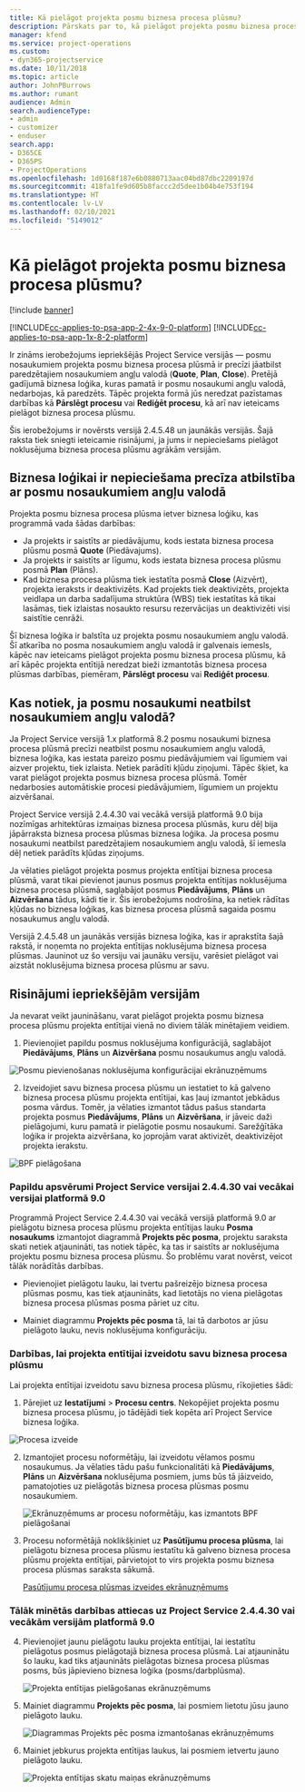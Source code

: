 ```yaml
---
title: Kā pielāgot projekta posmu biznesa procesa plūsmu?
description: Pārskats par to, kā pielāgot projekta posmu biznesa procesa plūsmu.
manager: kfend
ms.service: project-operations
ms.custom:
- dyn365-projectservice
ms.date: 10/11/2018
ms.topic: article
author: JohnPBurrows
ms.author: rumant
audience: Admin
search.audienceType:
- admin
- customizer
- enduser
search.app:
- D365CE
- D365PS
- ProjectOperations
ms.openlocfilehash: 1d0168f187e6b0880713aac04bd87dbc2209197d
ms.sourcegitcommit: 418fa1fe9d605b8faccc2d5dee1b04b4e753f194
ms.translationtype: HT
ms.contentlocale: lv-LV
ms.lasthandoff: 02/10/2021
ms.locfileid: "5149012"
---
```

# <a name="how-do-i-customize-the-project-stages-business-process-flow"></a>Kā pielāgot projekta posmu biznesa procesa plūsmu?

[!include [banner](../includes/psa-now-project-operations.md)]

[!INCLUDE[cc-applies-to-psa-app-2-4x-9-0-platform](../includes/cc-applies-to-psa-app-2-4x-9-0-platform.md)]
[!INCLUDE[cc-applies-to-psa-app-1x-8-2-platform](../includes/cc-applies-to-psa-app-1x-8-2-platform.md)]

Ir zināms ierobežojums iepriekšējās Project Service versijās — posmu nosaukumiem projekta posmu biznesa procesa plūsmā ir precīzi jāatbilst paredzētajiem nosaukumiem angļu valodā (**Quote**, **Plan**, **Close**). Pretējā gadījumā biznesa loģika, kuras pamatā ir posmu nosaukumi angļu valodā, nedarbojas, kā paredzēts. Tāpēc projekta formā jūs neredzat pazīstamas darbības kā **Pārslēgt procesu** vai **Rediģēt procesu**, kā arī nav ieteicams pielāgot biznesa procesa plūsmu. 

Šis ierobežojums ir novērsts versijā 2.4.5.48 un jaunākās versijās. Šajā raksta tiek sniegti ieteicamie risinājumi, ja jums ir nepieciešams pielāgot noklusējuma biznesa procesa plūsmu agrākām versijām.  

## <a name="business-logic-requires-an-exact-match-with-english-stage-names"></a>Biznesa loģikai ir nepieciešama precīza atbilstība ar posmu nosaukumiem angļu valodā

Projekta posmu biznesa procesa plūsma ietver biznesa loģiku, kas programmā vada šādas darbības:
- Ja projekts ir saistīts ar piedāvājumu, kods iestata biznesa procesa plūsmu posmā **Quote** (Piedāvajums).
- Ja projekts ir saistīts ar līgumu, kods iestata biznesa procesa plūsmu posmā **Plan** (Plāns).
- Kad biznesa procesa plūsma tiek iestatīta posmā **Close** (Aizvērt), projekta ieraksts ir deaktivizēts. Kad projekts tiek deaktivizēts, projekta veidlapa un darba sadalījuma struktūra (WBS) tiek iestatītas kā tikai lasāmas, tiek izlaistas nosaukto resursu rezervācijas un deaktivizēti visi saistītie cenrāži.

Šī biznesa loģika ir balstīta uz projekta posmu nosaukumiem angļu valodā. Šī atkarība no posma nosaukumiem angļu valodā ir galvenais iemesls, kāpēc nav ieteicams pielāgot projekta posmu biznesa procesa plūsmu, kā arī kāpēc projekta entītijā neredzat bieži izmantotās biznesa procesa plūsmas darbības, piemēram, **Pārslēgt procesu** vai **Rediģēt procesu**.

## <a name="what-happens-if-the-stage-names-dont-match-the-english-names"></a>Kas notiek, ja posmu nosaukumi neatbilst nosaukumiem angļu valodā?

Ja Project Service versijā 1.x platformā 8.2 posmu nosaukumi biznesa procesa plūsmā precīzi neatbilst posmu nosaukumiem angļu valodā, biznesa loģika, kas iestata pareizo posmu piedāvājumiem vai līgumiem vai aizver projektu, tiek izlaista. Netiek parādīti kļūdu ziņojumi. Tāpēc šķiet, ka varat pielāgot projekta posmus biznesa procesa plūsmā. Tomēr nedarbosies automātiskie procesi piedāvājumiem, līgumiem un projektu aizvēršanai.

Project Service versijā 2.4.4.30 vai vecākā versijā platformā 9.0 bija nozīmīgas arhitektūras izmaiņas biznesa procesa plūsmās, kuru dēļ bija jāpārraksta biznesa procesa plūsmas biznesa loģika. Ja procesa posmu nosaukumi neatbilst paredzētajiem nosaukumiem angļu valodā, šī iemesla dēļ netiek parādīts kļūdas ziņojums. 

Ja vēlaties pielāgot projekta posmus projekta entītijai biznesa procesa plūsmā, varat tikai pievienot jaunus posmus projekta entītijas noklusējuma biznesa procesa plūsmā, saglabājot posmus **Piedāvājums**, **Plāns** un **Aizvēršana** tādus, kādi tie ir. Šis ierobežojums nodrošina, ka netiek rādītas kļūdas no biznesa loģikas, kas biznesa procesa plūsmā sagaida posmu nosaukumus angļu valodā.

Versijā 2.4.5.48 un jaunākās versijās biznesa loģika, kas ir aprakstīta šajā rakstā, ir noņemta no projekta entītijas noklusējuma biznesa procesa plūsmas. Jauninot uz šo versiju vai jaunāku versiju, varēsiet pielāgot vai aizstāt noklusējuma biznesa procesa plūsmu ar savu. 

## <a name="workarounds-for-earlier-versions"></a>Risinājumi iepriekšējām versijām

Ja nevarat veikt jaunināšanu, varat pielāgot projekta posmu biznesa procesa plūsmu projekta entītijai vienā no diviem tālāk minētajiem veidiem.

1. Pievienojiet papildu posmus noklusējuma konfigurācijā, saglabājot **Piedāvājums**, **Plāns** un **Aizvēršana** posmu nosaukumus angļu valodā.


![Posmu pievienošanas noklusējuma konfigurācijai ekrānuzņēmums](media/FAQ-Customize-BPF-1.png)
 
2. Izveidojiet savu biznesa procesa plūsmu un iestatiet to kā galveno biznesa procesa plūsmu projekta entītijai, kas ļauj izmantot jebkādus posma vārdus. Tomēr, ja vēlaties izmantot tādus pašus standarta projekta posmus **Piedāvājums**, **Plāns** un **Aizvēršana**, ir jāveic daži pielāgojumi, kuru pamatā ir pielāgotie posmu nosaukumi. Sarežģītāka loģika ir projekta aizvēršana, ko joprojām varat aktivizēt, deaktivizējot projekta ierakstu.

![BPF pielāgošana](media/FAQ-Customize-BPF-2.png)

### <a name="additional-considerations-for-project-service-app-version-24430-or-earlier-on-platform-90"></a>Papildu apsvērumi Project Service versijai 2.4.4.30 vai vecākai versijai platformā 9.0

Programmā Project Service 2.4.4.30 vai vecākā versijā platformā 9.0 ar pielāgotu biznesa procesa plūsmu projekta entītijas lauku **Posma nosaukums** izmantojot diagrammā **Projekts pēc posma**, projektu saraksta skati netiek atjaunināti, tas notiek tāpēc, ka tas ir saistīts ar noklusējuma projektu posmu biznesa procesa plūsmu. Šo problēmu varat novērst, veicot tālāk norādītās darbības.

- Pievienojiet pielāgotu lauku, lai tvertu pašreizējo biznesa procesa plūsmas posmu, kas tiek atjaunināts, kad lietotājs no viena pielāgotas biznesa procesa plūsmas posma pāriet uz citu.

- Mainiet diagrammu **Projekts pēc posma** tā, lai tā darbotos ar jūsu pielāgoto lauku, nevis noklusējuma konfigurāciju.

### <a name="steps-to-create-your-own-business-process-flow-for-the-project-entity"></a>Darbības, lai projekta entītijai izveidotu savu biznesa procesa plūsmu

Lai projekta entītijai izveidotu savu biznesa procesa plūsmu, rīkojieties šādi:

1. Pārejiet uz **Iestatījumi** > **Procesu centrs**. Nekopējiet projekta posmu biznesa procesa plūsmu, jo tādējādi tiek kopēta arī Project Service biznesa loģika.

  ![Procesa izveide](media/FAQ-Customize-BPF-3.png)

2. Izmantojiet procesu noformētāju, lai izveidotu vēlamos posmu nosaukumus. Ja vēlaties tādu pašu funkcionalitāti kā **Piedāvājums**, **Plāns** un **Aizvēršana** noklusējuma posmiem, jums būs tā jāizveido, pamatojoties uz pielāgotās biznesa procesa plūsmas posmu nosaukumiem.

   ![Ekrānuzņēmums ar procesu noformētāju, kas izmantots BPF pielāgošanai](media/FAQ-Customize-BPF-4.png) 

3. Procesu noformētājā noklikšķiniet uz **Pasūtījumu procesa plūsma**, lai pielāgotu biznesa procesa plūsmu iestatītu kā galveno biznesa procesa plūsmu projekta entītijai, pārvietojot to virs projekta posmu biznesa procesa plūsmas saraksta sākumā.


   [Pasūtījumu procesa plūsmas izveides ekrānuzņēmums](media/FAQ-Customize-BPF-5-720.png)

### <a name="the-following-steps-apply-to-project-service-app-24430-or-earlier-on-the-90-platform"></a>Tālāk minētās darbības attiecas uz Project Service 2.4.4.30 vai vecākām versijām platformā 9.0

4. Pievienojiet jaunu pielāgotu lauku projekta entītijai, lai iestatītu pielāgotus posmus pielāgotajā biznesa procesa plūsmā. Lai atjauninātu šo lauku, kad tiks atjaunināts pielāgotas biznesa procesa plūsmas posms, būs jāpievieno biznesa loģika (posms/darbplūsma).

   ![Projekta entītijas pielāgošanas ekrānuzņēmums](media/FAQ-Customize-BPF-6-720.png)

5. Mainiet diagrammu **Projekts pēc posma**, lai posmiem lietotu jūsu jauno pielāgoto lauku.

   ![Diagrammas Projekts pēc posma izmantošanas ekrānuzņēmums](media/FAQ-Customize-BPF-7-720.png)

6. Mainiet jebkurus projekta entītijas laukus, lai posmiem ietvertu jauno pielāgoto lauku.

   ![Projekta entītijas skatu maiņas ekrānuzņēmums](media/FAQ-Customize-BPF-8-720.png)

